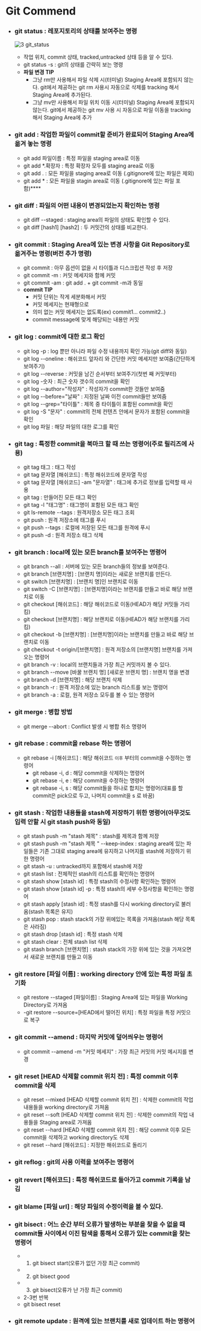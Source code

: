 # Git Commend

- ### git status : 레포지토리의 상태를 보여주는 명령
  ![3 git_status](https://user-images.githubusercontent.com/68778883/150938502-6c77a1bf-49b3-4467-b58e-fd7c115d74f9.png)
  - 작업 위치, commit 상태, tracked,untracked 상태 등을 알 수 있다.
  - git status -s : git의 상태를 간략히 보는 명령
  - **파일 변경 TIP**
    - 그냥 rm만 사용해서 파일 삭제 시(터미널) Staging Area에 포함되지 않는다.
      git에서 제공하는 git rm 사용시 자동으로 삭제를 tracking 해서 Staging Area에 추가된다.
    - 그냥 mv만 사용해서 파일 위치 이동 시(터미널) Staging Area에 포함되지 않는다.
      git에서 제공하는 git mv 사용 시 자동으로 파일 이동을 tracking해서 Staging Area에 추가
- ### git add : 작업한 파일이 commit할 준비가 완료되어 Staging Area에 옮겨 놓는 명령
  - git add 파일이름 : 특정 파일을 staging area로 이동
  - git add \*.확장자 : 특정 확장자 모두를 staging area로 이동
  - git add . : 모든 파일을 staging area로 이동 (.gitignore에 있는 파일은 제외)
  - git add \* : 모든 파일을 stagin area로 이동 (.gitignore에 있는 파일 포함)****
- ### git diff : 파일의 어떤 내용이 변경되었는지 확인하는 명령
  - git diff --staged : staging area의 파일의 상태도 확인할 수 있다.
  - git diff [hash1] [hash2] : 두 커밋간의 상태를 비교한다.
- ### git commit : Staging Area에 있는 변경 사항을 Git Repository로 옮겨주는 명령(버전 추가 명령)
  - git commit : 아무 옵션이 없을 시 타이틀과 디스크립션 작성 후 저장
  - git commit -m : 커밋 메세지와 함께 커밋
  - git commit -am : git add . + git commit -m과 동일
  - **commit TIP**
    - 커밋 단위는 작게 세분화해서 커밋
    - 커밋 메세지는 현재형으로
    - 의미 없는 커밋 메세지는 없도록(ex) commit1... commit2..)
    - commit message에 맞게 해당되는 내용만 커밋
- ### git log : commit에 대한 로그 확인
  - git log -p : log 뿐만 아니라 파일 수정 내용까지 확인 가능(git diff와 동일)
  - git log --oneline : 해쉬코드 앞자리 와 간단한 커밋 메세지만 보여줌(간단하게 보여주기)
  - git log --reverse : 커밋을 남긴 순서부터 보여주기(첫번 째 커밋부터)
  - git log -숫자 : 최근 숫자 갯수의 commit을 확인
  - git log --author="작성자" : 작성자가 commit한 것들만 보여줌
  - git log --before="날짜" : 지정된 날짜 이전 commit들만 보여줌
  - git log --grep="타이틀" : 제목 중 타이틀이 포함된 commit을 확인
  - git log -S "문자" : commit의 전체 컨텐츠 안에서 문자가 포함된 commit을 확인
  - git log 파일 : 해당 파일의 대한 로그를 확인
- ### git tag : 특정한 commit을 북마크 할 때 쓰는 명령어(주로 릴리즈에 사용)
  - git tag 태그 : 태그 작성
  - git tag 문자열 [해쉬코드] : 특정 해쉬코드에 문자열 작성
  - git tag 문자열 [해쉬코드] -am "문자열" : 태그에 추가로 정보를 입력할 때 사용
  - git tag : 만들어진 모든 태그 확인
  - git tag -l "태그명" : 태그명이 포함된 모든 태그 확인
  - git ls-remote --tags : 원격저장소 모든 태그 조회
  - git push <remote> <tagName> : 원격 저장소에 태그를 푸시
  - git push <remote> --tags : 로컬에 저장된 모든 태그를 원격에 푸시
  - git push <REMOTE> -d <tagName> : 원격 저장소 태그 삭제
  
- ### git branch : local에 있는 모든 branch를 보여주는 명령어
  - git branch --all : 서버에 있는 모든 branch들의 정보를 보여준다.
  - git branch [브랜치명] : [브랜치 명]이라는 새로운 브랜치를 만든다.
  - git switch [브랜치명] : [브랜치 명]인 브랜치로 이동
  - git switch -C [브랜치명] : [브랜치명]이라는 브랜치를 만들고 바로 해당 브랜치로 이동
  - git checkout [해쉬코드] : 해당 해쉬코드로 이동(HEAD가 해당 커밋들 가리킴)
  - git checkout [브랜치명] : 해당 브랜치로 이동(HEAD가 해당 브랜치를 가리킴)
  - git checkout -b [브랜치명] : [브랜치명]이라는 브랜치를 만들고 바로 해당 브랜치로 이동
  - git checkout -t origin/[브랜치명] : 원격 저장소의 [브랜치명] 브랜치를 가져오는 명령어
  - git branch -v : local의 브랜치들과 가장 최근 커밋까지 볼 수 있다.
  - git branch --move [바꿀 브랜치 명] [새로운 브랜치 명] : 브랜치 명을 변경
  - git branch -d [브랜치명] : 해당 브랜치 삭제
  - git branch -r : 원격 저장소에 있는 branch 리스트를 보는 명령어
  - git branch -a : 로컬, 원격 저장소 모두를 볼 수 있는 명령어
- ### git merge : 병합 방법
  - git merge --abort : Conflict 발생 시 병합 취소 명령어
- ### git rebase : commit을 rebase 하는 명령어
  - git rebase -i [해쉬코드] : 해당 해쉬코드 `이후` 부터의 commit을 수정하는 명령어
      - git rebase -i, d : 해당 commit을 삭제하는 명령어
      - git rebase -i, e : 해당 commit을 수정하는 명령어
      - git rebase -i, s : 해당 commit들을 하나로 합치는 명령어(대표를 할 commit은 pick으로 두고, 나머지 commit을 s 로 바꿈)
- ### git stash : 작업한 내용들을 stash에 저장하기 위한 명령어(아무것도 입력 안할 시 git stash push와 동일)
  - git stash push -m "stash 제목" : stash를 제목과 함께 저장
  - git stash push -m "stash 제목 " --keep-index : staging area에 있는 파일들은 기존 그대로 staging area에 유지하고 나머지를 stash에 저장하기 위한 명령어
  - git stash -u : untracked까지 포함해서 stash에 저장
  - git stash list : 전체적인 stash의 리스트를 확인하는 명령어
  - git stash show [stash id] : 특정 stash의 수정사항 확인하는 명령어
  - git stash show [stash id] -p : 특정 stash의 세부 수정사항을 확인하는 명령어
  - git stash apply [stash id] : 특정 stash를 다시 working directory로 불러옴(stash 목록은 유지)
  - git stash pop : stash stack의 가장 위에있는 목록을 가져옴(stash 해당 목록은 사라짐)
  - git stash drop [stash id] : 특정 stash 삭제
  - git stash clear : 전체 stash list 삭제
  - git stash branch [브랜치명] : stash stack의 가장 위에 있는 것을 가져오면서 새로운 브랜치를 만들고 이동
- ### git restore [파일 이름] : working directory 안에 있는 특정 파일 초기화
  - git restore --staged [파일이름] : Staging Area에 있는 파일을 Working Directory로 가져옴
  - -git restore --source=[HEAD에서 떨어진 위치] : 특정 파일을 특정 커밋으로 복구
- ### git commit --amend : 마지막 커밋에 덮어씌우는 명령어
  - git commit --amend -m "커밋  메세지" : 가장 최근 커밋의 커밋 메시지를 변경
- ### git reset [HEAD 삭제할 commit 위치 전] : 특정 commit 이후 commit을 삭제
  - git reset --mixed [HEAD 삭제할 commit 위치 전] : 삭제한 commit의 작업 내용들을 working directory로 가져옴
  - git reset --soft [HEAD 삭제할 commit 위치 전] : 삭제한 commit의 작업 내용들을 Staging area로 가져옴
  - git reset --hard [HEAD 삭제할 commit 위치 전] : 해당 commit 이후 모든 commit을 삭제하고 working directory도 삭제
  - git reset --hard [해쉬코드] : 지정한 해쉬코드로 돌리기
- ### git reflog : git의 사용 이력을 보여주는 명령어
- ### git revert [해쉬코드] :  특정 해쉬코드로 돌아가고 commit 기록을 남김
- ### git blame [파일 url] : 해당 파일의 수정이력을 볼 수 있다.
- ### git bisect : 어느 순간 부터 오류가 발생하는 부분을 찾을 수 없을 때 commit들 사이에서 이진 탐색을 통해서 오류가 있는 commit을 찾는 명령어
  - 1. git bisect start(오류가 없던 가장 최근 commit)
  - 2. git bisect good
  - 3. git bisect(오류가 난 가장 최근 commit)
  - 2-3번 반복
  - git bisect reset

- ### git remote update : 원격에 있는 브랜치를 새로 업데이트 하는 명령어 